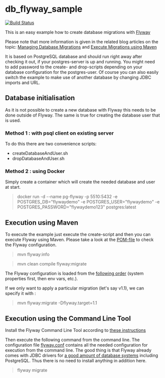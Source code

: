 # db_flyway_sample

[![Build Status](https://travis-ci.org/ghusta/db_flyway_sample.svg?branch=master)](https://travis-ci.org/ghusta/db_flyway_sample)

This is an easy example how to create database migrations with [Flyway](http://flywaydb.org/)

Please note that more information is given in the related blog articles on the topic:
[Managing Database Migrations](https://blog.codecentric.de/en/2017/01/flyway-tutorial-managing-database-migrations/) and [Execute Migrations using Maven](https://blog.codecentric.de/en/2017/01/flyway-tutorial-execute-migrations-using-maven/)

It is based on PostgreSQL database and should run right away after checking it out, if your postgres-server is up and running. 
You might need to add password to the create- and drop-scripts depending on your database configuration for the postgres-user.
Of course you can also easily switch the example to make use of another database by changing JDBC imports and URL.

## Database initialisation

As it is not possible to create a new database with Flyway this needs to be done outside of Flyway. 
The same is true for creating the database user that is used.

### Method 1 : with psql client on existing server

To do this there are two convenience scripts:
* createDatabaseAndUser.sh
* dropDatabaseAndUser.sh

### Method 2 : using Docker

Simply create a container which will create the needed database and user at start.

> docker run -d --name pg-flyway -p 5510:5432 -e POSTGRES_DB="flywaydemo" -e POSTGRES_USER="flywaydemo" -e POSTGRES_PASSWORD="flywaydemo123" postgres:latest

## Execution using Maven

To execute the example just execute the create-script and then you can execute Flyway using Maven. Please take a look at the [POM-file](./pom.xml) to check the Flyway configuration.

> mvn flyway:info

> mvn clean compile flyway:migrate

The Flyway configuration is loaded from the [following order](https://flywaydb.org/documentation/maven/#overriding-order) (system properties first, then env vars, etc.).

If we only want to apply a particular migration (let's say v1.1), we can specify it with :

> mvn flyway:migrate -Dflyway.target=1.1

## Execution using the Command Line Tool

Install the Flyway Command Line Tool according to [these instructions](http://flywaydb.org/documentation/commandline/)

Then execute the following command from the command line. 
The configuration file [flyway.conf](./flyway.conf) contains all the needed configuration for execution from the command line. 
The good thing is that Flyway already comes with JDBC drivers for [a good amount of database systems](http://flywaydb.org/documentation/commandline/) including PostgreSQL. 
Thus there is no need to install anything in addition here.

> flyway migrate
